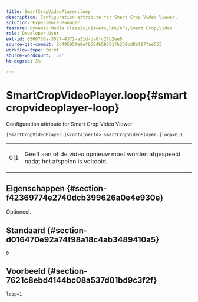 ```yaml
---
title: SmartCropVideoPlayer.loop
description: Configuration attribute for Smart Crop Video Viewer.
solution: Experience Manager
feature: Dynamic Media Classic,Viewers,SDK/API,Smart Crop,Video
role: Developer,User
exl-id: 0560736a-3527-4372-a31d-da0fc27b2ee0
source-git-commit: 8c49595fe0efb684b59601fb268bd8bf97fae555
workflow-type: tm+mt
source-wordcount: '32'
ht-degree: 3%

---
```


# SmartCropVideoPlayer.loop{#smartcropvideoplayer-loop}

Configuration attribute for Smart Crop Video Viewer.

`[SmartCropVideoPlayer.|<containerId>_smartCropVideoPlayer.]loop=0|1`

<table id="table_C616483932C2482CA9794DDD7313FD7C"> 
 <tbody> 
  <tr> 
   <td colname="col1"> <p> <span class="codeph"> 0|1 </span> </p> </td> 
   <td colname="col2"> <p> Geeft aan of de video opnieuw moet worden afgespeeld nadat het afspelen is voltooid. </p> </td> 
  </tr> 
 </tbody> 
</table>

## Eigenschappen {#section-f42369774e2740dcb399626a0e4e930e}

Optioneel.

## Standaard {#section-d016470e92a74f98a18c4ab3489410a5}

`0`

## Voorbeeld {#section-7621c8ebd4144bc08a537d01bd9c3f2f}

```
loop=1
```
